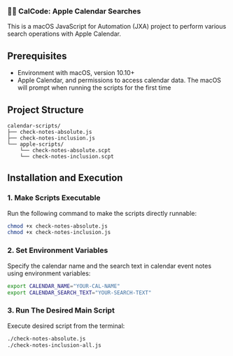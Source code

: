 ### 🕵️‍♂️ CalCode: Apple Calendar Searches

This is a macOS JavaScript for Automation (JXA) project to perform various search operations with Apple Calendar.

## Prerequisites

- Environment with macOS, version 10.10+
- Apple Calendar, and permissions to access calendar data. The macOS will prompt when running the scripts for the first time

## Project Structure

```
calendar-scripts/
├── check-notes-absolute.js
├── check-notes-inclusion.js
└── apple-scripts/
    └── check-notes-absolute.scpt
    └── check-notes-inclusion.scpt
```

## Installation and Execution

### 1. Make Scripts Executable

Run the following command to make the scripts directly runnable:

```bash
chmod +x check-notes-absolute.js
chmod +x check-notes-inclusion.js
```

### 2. Set Environment Variables

Specify the calendar name and the search text in calendar event notes using environment variables:

```bash
export CALENDAR_NAME="YOUR-CAL-NAME"
export CALENDAR_SEARCH_TEXT="YOUR-SEARCH-TEXT"
```

### 3. Run The Desired Main Script

Execute desired script from the terminal:

```bash
./check-notes-absolute.js
./check-notes-inclusion-all.js
```
